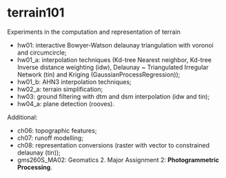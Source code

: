 # terrain101
Experiments in the computation and representation of terrain

- hw01: interactive Bowyer-Watson delaunay triangulation with voronoi and circumcircle;
- hw01_a: interpolation techniques (Kd-tree Nearest neighbor, Kd-tree Inverse distance weighting (idw), Delaunay ~ Triangulated Irregular Network (tin) and Kriging (GaussianProcessRegression));
- hw01_b: AHN3 interpolation techniques;
- hw02_a: terrain simplification;
- hw03: ground filtering with dtm and dsm interpolation (idw and tin);
- hw04_a: plane detection (rooves).


Additional:
- ch06: topographic features;  
- ch07: runoff modelling;
- ch08: representation conversions (raster with vector to constrained delaunay (tin));
- gms260S_MA02: Geomatics 2. Major Assignment 2: **Photogrammetric Processing**.
